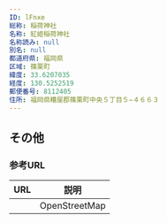 ```yaml
---
ID: lFnxe
総称: 稲荷神社
名称: 紅姫稲荷神社
名称読み: null
別名: null
都道府県: 福岡県
区域: 篠栗町
緯度: 33.6207035
経度: 130.5252519
郵便番号: 8112405
住所: 福岡県糟屋郡篠栗町中央５丁目５−４６６３
---
```


## その他

### 参考URL

| URL | 説明          |
| --- | ------------- |
|     | OpenStreetMap |
